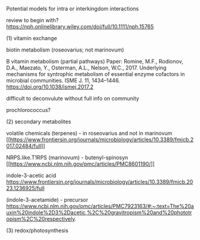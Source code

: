 Potential models for intra or interkingdom interactions

review to begin with?
https://nph.onlinelibrary.wiley.com/doi/full/10.1111/nph.15765 

(1) vitamin exchange

biotin metabolism (roseovarius; not marinovum)

B vitamin metabolism (partial pathways)
Paper: Romine, M.F., Rodionov, D.A., Maezato, Y., Osterman, A.L., Nelson, W.C., 2017. Underlying mechanisms for syntrophic metabolism of essential enzyme cofactors in microbial communities. ISME J. 11, 1434–1446. https://doi.org/10.1038/ismej.2017.2

difficult to deconvulute without full info on community

prochlorococcus?

(2) secondary metabolites

volatile chemicals (terpenes) - in roseovarius and not in marinovum [[https://www.frontiersin.org/journals/microbiology/articles/10.3389/fmicb.2017.02484/full]]

NRPS.like.T1RPS (marinovum) - butenyl-spinosyn
[[https://www.ncbi.nlm.nih.gov/pmc/articles/PMC8601190/]]

indole-3-acetic acid
https://www.frontiersin.org/journals/microbiology/articles/10.3389/fmicb.2023.1236925/full 

(indole-3-acetamide) - precursor
https://www.ncbi.nlm.nih.gov/pmc/articles/PMC7923163/#:~:text=The%20auxin%20indole%2D3%2Dacetic,%2C%20gravitropism%20and%20phototropism%2C%20respectively. 


(3) redox/photosynthesis